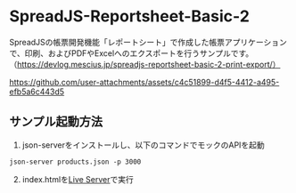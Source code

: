 # SpreadJS-Reportsheet-Basic-2
SpreadJSの帳票開発機能「レポートシート」で作成した帳票アプリケーションで、印刷、およびPDFやExcelへのエクスポートを行うサンプルです。  
（https://devlog.mescius.jp/spreadjs-reportsheet-basic-2-print-export/）

https://github.com/user-attachments/assets/c4c51899-d4f5-4412-a495-efb5a6c443d5

## サンプル起動方法
1. json-serverをインストールし、以下のコマンドでモックのAPIを起動
```
json-server products.json -p 3000  
```
2. index.htmlを[Live Server](https://marketplace.visualstudio.com/items?itemName=ritwickdey.LiveServer)で実行
